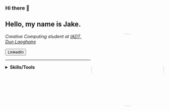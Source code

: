 ### Hi there 👋

<h2> Hello, my name is Jake.</h2>

<img align='right' style="border-radius:50%" src="https://avatars.githubusercontent.com/u/47800618?s=460&u=9b483eb7b0cb6bdabaf77ffe65806c42d6b43efd&v=4" width="230">

<p><em>Creative Computing student at <a href="http://www.iadt.ie/courses/creative-computing" target="_blank">IADT, Dun Laoghaire</a>
</em></p>

<a href="https://www.linkedin.com/in/jake-wb/"><button>LinkedIn</button></a>



***
<details>
    <summary>
        <b>Skills/Tools</b>
    </summary>
    <h5>Languages/Frameworks</h5>
    <table>
        <tr>
            <td>HTML</td>
            <td>CSS</td>
            <td>JavaScript</td>
            <td>PHP</td>
            <td>MySQL</td>
            <td>Java</td>
            <td>Bootstrap</td>
            <td>Phaser.js</td>
        </tr>
    </table>
        <h5>Editors/IDEs</h5>
    <table>
        <tr>
            <td>Visual Studio Code</td>
            <td>IntelliJ IDEA</td>
        </tr>
    </table>
            <h5>Other tools</h5>
    <table>
        <tr>
            <td>Adobe Illustrator</td>
            <td>Adobe Photoshop</td>
        </tr>
    </table>
  </details>

